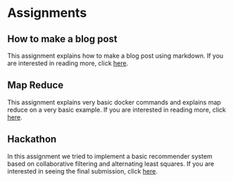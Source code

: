 # Assignments

## How to make a blog post
This assignment explains how to make a blog post using markdown. If you are interested in reading more, click [here](Assignment1/blogpost.md).

## Map Reduce
This assignment explains very basic docker commands and explains map reduce on a very basic example. If you are interested in reading more, click [here](Assignment2/mapreduce.md).

## Hackathon
In this assignment we tried to implement a basic recommender system based on collaborative filtering and alternating least squares. If you are interested in seeing the final submission, click [here](https://github.com/rubigdata/bdr-hackaton-2019-EllenS169/blob/master/final_submission.ipynb).
